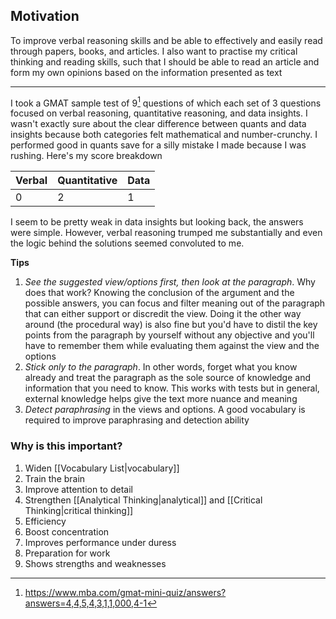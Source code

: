 ## Motivation
To improve verbal reasoning skills and be able to effectively and easily read through papers, books, and articles. I also want to practise my critical thinking and reading skills, such that I should be able to read an article and form my own opinions based on the information presented as text
****

I took a GMAT sample test of 9[^1] questions of which each set of 3 questions focused on verbal reasoning, quantitative reasoning, and data insights. I wasn't exactly sure about the clear difference between quants and data insights because both categories felt mathematical and number-crunchy. I performed good in quants save for a silly mistake I made because I was rushing. Here's my score breakdown

| Verbal | Quantitative | Data |
| ------ | ------------ | ---- |
| 0      | 2            | 1    |

I seem to be pretty weak in data insights but looking back, the answers were simple. However, verbal reasoning trumped me substantially and even the logic behind the solutions seemed convoluted to me. 

**Tips**
1. *See the suggested view/options first, then look at the paragraph*. Why does that work? Knowing the conclusion of the argument and the possible answers, you can focus and filter meaning out of the paragraph that can either support or discredit the view. Doing it the other way around (the procedural way) is also fine but you'd have to distil the key points from the paragraph by yourself without any objective and you'll have to remember them while evaluating them against the view and the options
2. *Stick only to the paragraph*. In other words, forget what you know already and treat the paragraph as the sole source of knowledge and information that you need to know. This works with tests but in general, external knowledge helps give the text more nuance and meaning
3. *Detect paraphrasing* in the views and options. A good vocabulary is required to improve paraphrasing and detection ability

### Why is this important?
1. Widen [[Vocabulary List|vocabulary]]
2. Train the brain
3. Improve attention to detail
4. Strengthen [[Analytical Thinking|analytical]] and [[Critical Thinking|critical thinking]]
5. Efficiency
6. Boost concentration 
7. Improves performance under duress
8. Preparation for work
9. Shows strengths and weaknesses

[^1]: https://www.mba.com/gmat-mini-quiz/answers?answers=4,4,5,4,3,1,1,000,4-1
